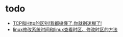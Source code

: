 # todo

* [TCP和Http的区别!我都搞懂了,你就别迷糊了!](https://my.oschina.net/yzbty32/blog/549305)
* [linux修改系统时间和linux查看时区、修改时区的方法](https://www.cnblogs.com/ljy2013/p/4615149.html)
